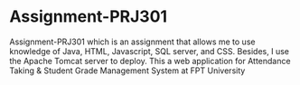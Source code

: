 # Assignment-PRJ301
Assignment-PRJ301 which  is an assignment that allows me to use knowledge of Java, HTML, Javascript, SQL server, and CSS. Besides, I use the Apache Tomcat server to deploy. This a web application for Attendance Taking &amp; Student Grade Management System at FPT University
